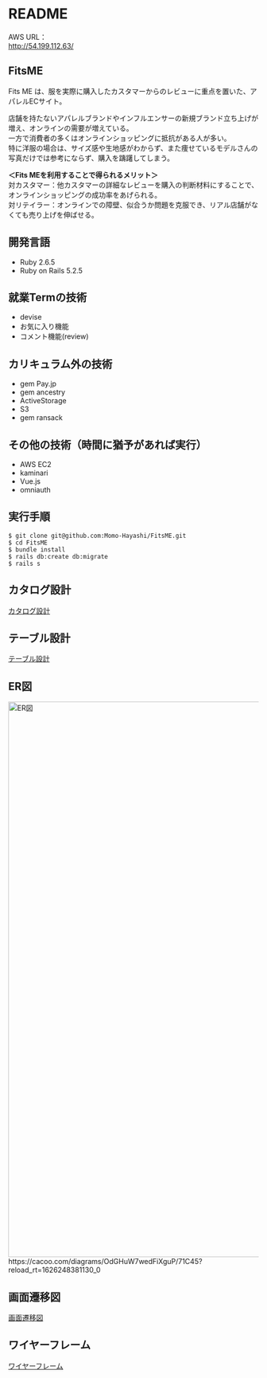 

# README

AWS URL：  
 http://54.199.112.63/
  
## FitsME
Fits ME は、服を実際に購入したカスタマーからのレビューに重点を置いた、アパレルECサイト。  

店舗を持たないアパレルブランドやインフルエンサーの新規ブランド立ち上げが増え、オンラインの需要が増えている。  
一方で消費者の多くはオンラインショッピングに抵抗がある人が多い。  
特に洋服の場合は、サイズ感や生地感がわからず、また痩せているモデルさんの写真だけでは参考にならず、購入を躊躇してしまう。  

**＜Fits MEを利用することで得られるメリット＞**  
対カスタマー：他カスタマーの詳細なレビューを購入の判断材料にすることで、オンラインショッピングの成功率をあげられる。  
対リテイラー：オンラインでの障壁、似合うか問題を克服でき、リアル店舗がなくても売り上げを伸ばせる。  

## 開発言語
- Ruby 2.6.5  
- Ruby on Rails 5.2.5  

## 就業Termの技術
- devise  
- お気に入り機能 　
- コメント機能(review)  
 
## カリキュラム外の技術
- gem Pay.jp  
- gem ancestry  
- ActiveStorage  
- S3  
- gem ransack  

## その他の技術（時間に猶予があれば実行）
- AWS EC2  
- kaminari  
- Vue.js   
- omniauth  

## 実行手順
```
$ git clone git@github.com:Momo-Hayashi/FitsME.git  
$ cd FitsME  
$ bundle install  
$ rails db:create db:migrate  
$ rails s  
```

## カタログ設計
[カタログ設計](https://docs.google.com/spreadsheets/d/1dUtnFL-pFzik5JiMkF2qFwqpfiGoxGp3OSuWpCnSsVE/edit#gid=782464957)　　

## テーブル設計
[テーブル設計](https://docs.google.com/spreadsheets/d/1dUtnFL-pFzik5JiMkF2qFwqpfiGoxGp3OSuWpCnSsVE/edit#gid=2020033787)　　

## ER図
<img width="1115" alt="ER図" src="https://user-images.githubusercontent.com/83218898/128620044-37db7cd2-ac82-4ae3-b27b-df98c430e020.png">
https://cacoo.com/diagrams/OdGHuW7wedFiXguP/71C45?reload_rt=1626248381130_0

## 画面遷移図
[画面遷移図](https://github.com/Momo-Hayashi/FitsME/files/6847693/1.19.59.14.pdf)

## ワイヤーフレーム
[ワイヤーフレーム](https://docs.google.com/spreadsheets/d/1dUtnFL-pFzik5JiMkF2qFwqpfiGoxGp3OSuWpCnSsVE/edit#gid=607683923)
